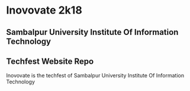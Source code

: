 # Inovovate 2k18 
<h2> Sambalpur University Institute Of Information Technology </h2>
<h2> Techfest Website Repo </h2>
<p>Inovovate is the techfest of Sambalpur University Institute Of Information Technology</p>
